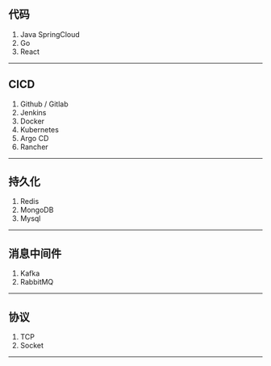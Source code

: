 ## 代码

1. Java SpringCloud
2. Go
3. React

------------------

## CICD

1. Github / Gitlab
2. Jenkins
3. Docker
4. Kubernetes
5. Argo CD
6. Rancher

-----------------

## 持久化

1. Redis
2. MongoDB
3. Mysql

------------------

## 消息中间件

1. Kafka
2. RabbitMQ

------------------

## 协议

1. TCP
2. Socket

------------------
